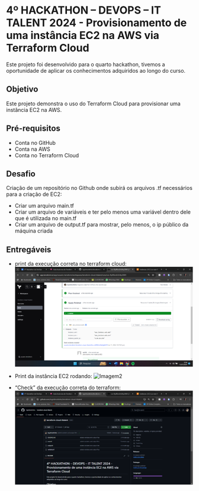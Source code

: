 #  4º HACKATHON – DEVOPS – IT TALENT 2024 - Provisionamento de uma instância EC2 na AWS via Terraform Cloud

Este projeto foi desenvolvido para o quarto hackathon, tivemos a oportunidade de aplicar os conhecimentos adquiridos ao longo do curso. 

## Objetivo
Este projeto demonstra o uso do Terraform Cloud para provisionar uma instância EC2 na AWS.

## Pré-requisitos 
- Conta no GitHub
- Conta na AWS
- Conta no Terraform Cloud

## Desafio
Criação de um repositório no Github onde subirá os arquivos .tf necessários para a criação de EC2:

- Criar um arquivo main.tf
- Criar um arquivo de variáveis e ter pelo menos uma variável dentro dele que é utilizada no main.tf
- Criar um arquivo de output.tf para mostrar, pelo menos, o ip público da máquina criada

## Entregáveis
- print da execução correta no terraform cloud:
![Imagem1](https://github.com/ingridmoitinho/terraform-cloud-ittalent/blob/main/prints/print%20da%20execu%C3%A7%C3%A3o%20correta%20no%20terraform%20cloud.png)

- Print da instância EC2 rodando:
 ![Imagem2](https://github.com/ingridmoitinho/terraform-cloud-ittalent/blob/main/prints/print%20da%20inst%C3%A2ncia%20EC2%20rodando.png)

- “Check” da execução correta do terraform:
 ![Imagem3](https://github.com/ingridmoitinho/terraform-cloud-ittalent/blob/main/prints/reposit%C3%B3rio%20com%20%E2%80%9Ccheck%E2%80%9D%20da%20execu%C3%A7%C3%A3o%20correta%20do%20terraform.png)
